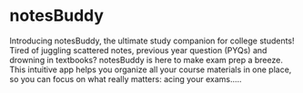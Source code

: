 # notesBuddy
Introducing notesBuddy, the ultimate study companion for college students!  Tired of juggling scattered notes, previous year question (PYQs) and drowning in textbooks? notesBuddy is here to make exam prep a breeze. This intuitive app helps you organize all your course materials in one place, so you can focus on what really matters: acing your exams.....
